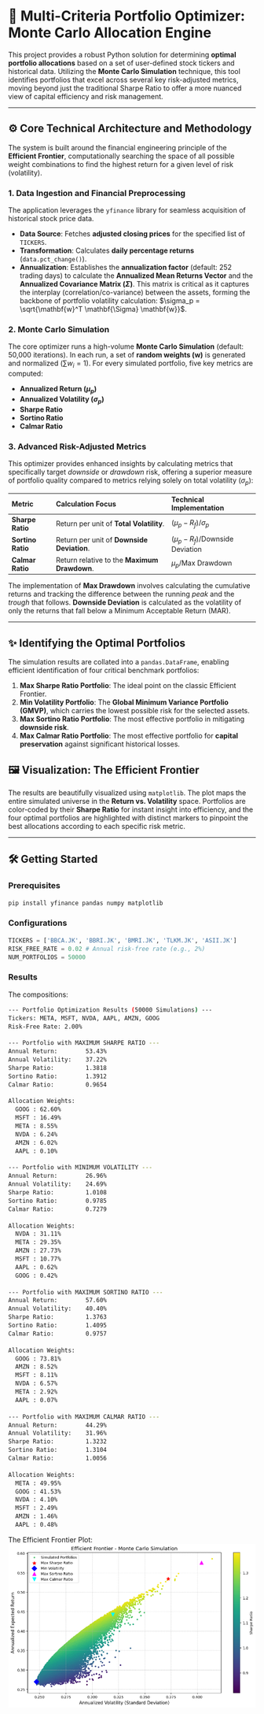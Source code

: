 # 🚀 Multi-Criteria Portfolio Optimizer: Monte Carlo Allocation Engine

This project provides a robust Python solution for determining **optimal portfolio allocations** based on a set of user-defined stock tickers and historical data. Utilizing the **Monte Carlo Simulation** technique, this tool identifies portfolios that excel across several key risk-adjusted metrics, moving beyond just the traditional Sharpe Ratio to offer a more nuanced view of capital efficiency and risk management.

---

## ⚙️ Core Technical Architecture and Methodology

The system is built around the financial engineering principle of the **Efficient Frontier**, computationally searching the space of all possible weight combinations to find the highest return for a given level of risk (volatility).

### 1. Data Ingestion and Financial Preprocessing
The application leverages the `yfinance` library for seamless acquisition of historical stock price data.

* **Data Source**: Fetches **adjusted closing prices** for the specified list of `TICKERS`.
* **Transformation**: Calculates **daily percentage returns** (`data.pct_change()`).
* **Annualization**: Establishes the **annualization factor** (default: 252 trading days) to calculate the **Annualized Mean Returns Vector** and the **Annualized Covariance Matrix ($\Sigma$)**. This matrix is critical as it captures the interplay (correlation/co-variance) between the assets, forming the backbone of portfolio volatility calculation: $\sigma_p = \sqrt{\mathbf{w}^T \mathbf{\Sigma} \mathbf{w}}$.

### 2. Monte Carlo Simulation

The core optimizer runs a high-volume **Monte Carlo Simulation** (default: 50,000 iterations). In each run, a set of **random weights ($\mathbf{w}$)** is generated and normalized ($\sum w_i = 1$). For every simulated portfolio, five key metrics are computed:

* **Annualized Return ($\mu_p$)**
* **Annualized Volatility ($\sigma_p$)**
* **Sharpe Ratio**
* **Sortino Ratio**
* **Calmar Ratio**

### 3. Advanced Risk-Adjusted Metrics

This optimizer provides enhanced insights by calculating metrics that specifically target *downside* or *drawdown* risk, offering a superior measure of portfolio quality compared to metrics relying solely on total volatility ($\sigma_p$):

| Metric | Calculation Focus | Technical Implementation |
| :--- | :--- | :--- |
| **Sharpe Ratio** | Return per unit of **Total Volatility**. | $(\mu_p - R_f) / \sigma_p$ |
| **Sortino Ratio** | Return per unit of **Downside Deviation**. | $(\mu_p - R_f) / \text{Downside Deviation}$ |
| **Calmar Ratio** | Return relative to the **Maximum Drawdown**. | $\mu_p / \text{Max Drawdown}$ |

The implementation of **Max Drawdown** involves calculating the cumulative returns and tracking the difference between the running *peak* and the *trough* that follows. **Downside Deviation** is calculated as the volatility of only the returns that fall below a Minimum Acceptable Return (MAR).

---

## ✨ Identifying the Optimal Portfolios

The simulation results are collated into a `pandas.DataFrame`, enabling efficient identification of four critical benchmark portfolios:

1.  **Max Sharpe Ratio Portfolio**: The ideal point on the classic Efficient Frontier.
2.  **Min Volatility Portfolio**: The **Global Minimum Variance Portfolio (GMVP)**, which carries the lowest possible risk for the selected assets.
3.  **Max Sortino Ratio Portfolio**: The most effective portfolio in mitigating **downside risk**.
4.  **Max Calmar Ratio Portfolio**: The most effective portfolio for **capital preservation** against significant historical losses.

## 🖼️ Visualization: The Efficient Frontier

The results are beautifully visualized using `matplotlib`. The plot maps the entire simulated universe in the **Return vs. Volatility** space. Portfolios are color-coded by their **Sharpe Ratio** for instant insight into efficiency, and the four optimal portfolios are highlighted with distinct markers to pinpoint the best allocations according to each specific risk metric.

---

## 🛠️ Getting Started

### Prerequisites

```bash
pip install yfinance pandas numpy matplotlib
```

### Configurations

```Python
TICKERS = ['BBCA.JK', 'BBRI.JK', 'BMRI.JK', 'TLKM.JK', 'ASII.JK']
RISK_FREE_RATE = 0.02 # Annual risk-free rate (e.g., 2%)
NUM_PORTFOLIOS = 50000
```

### Results

The compositions:
```bash
--- Portfolio Optimization Results (50000 Simulations) ---
Tickers: META, MSFT, NVDA, AAPL, AMZN, GOOG
Risk-Free Rate: 2.00%

--- Portfolio with MAXIMUM SHARPE RATIO ---
Annual Return:        53.43%
Annual Volatility:    37.22%
Sharpe Ratio:         1.3818
Sortino Ratio:        1.3912
Calmar Ratio:         0.9654

Allocation Weights:
  GOOG : 62.60%
  MSFT : 16.49%
  META : 8.55%
  NVDA : 6.24%
  AMZN : 6.02%
  AAPL : 0.10%

--- Portfolio with MINIMUM VOLATILITY ---
Annual Return:        26.96%
Annual Volatility:    24.69%
Sharpe Ratio:         1.0108
Sortino Ratio:        0.9785
Calmar Ratio:         0.7279

Allocation Weights:
  NVDA : 31.11%
  META : 29.35%
  AMZN : 27.73%
  MSFT : 10.77%
  AAPL : 0.62%
  GOOG : 0.42%

--- Portfolio with MAXIMUM SORTINO RATIO ---
Annual Return:        57.60%
Annual Volatility:    40.40%
Sharpe Ratio:         1.3763
Sortino Ratio:        1.4095
Calmar Ratio:         0.9757

Allocation Weights:
  GOOG : 73.81%
  AMZN : 8.52%
  MSFT : 8.11%
  NVDA : 6.57%
  META : 2.92%
  AAPL : 0.07%

--- Portfolio with MAXIMUM CALMAR RATIO ---
Annual Return:        44.29%
Annual Volatility:    31.96%
Sharpe Ratio:         1.3232
Sortino Ratio:        1.3104
Calmar Ratio:         1.0056

Allocation Weights:
  META : 49.95%
  GOOG : 41.53%
  NVDA : 4.10%
  MSFT : 2.49%
  AMZN : 1.46%
  AAPL : 0.48%
```

The Efficient Frontier Plot:
![](./output.png)
